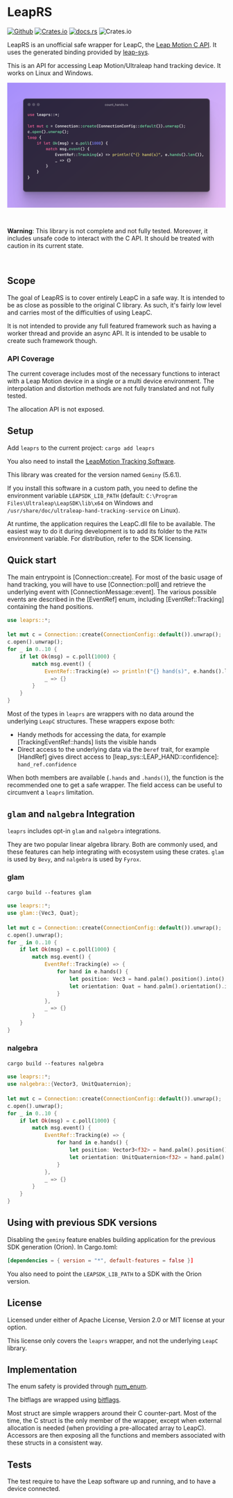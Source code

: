 # LeapRS

[![Github](https://img.shields.io/badge/github-plule%2Fleaprs-8da0cb?style=flat-square)](https://github.com/plule/leaprs)
[![Crates.io](https://img.shields.io/crates/v/leaprs?style=flat-square)](https://crates.io/crates/leaprs)
[![docs.rs](https://img.shields.io/docsrs/leaprs?style=flat-square)](https://docs.rs/leaprs)
![Crates.io](https://img.shields.io/crates/l/leaprs?style=flat-square)

LeapRS is an unofficial safe wrapper for LeapC, the [Leap Motion C
API](https://docs.ultraleap.com/tracking-api/). It uses the generated binding
provided by [leap-sys](https://crates.io/crates/leap-sys).

This is an API for accessing Leap Motion/Ultraleap hand tracking device. It
works on Linux and Windows.

![leaprs](images/leaprs.png)

<div class="example-wrap" style="display:inline-block"><pre class="compile_fail" style="white-space:normal;font:inherit;">

**Warning**: This library is not complete and not fully tested. Moreover, it includes unsafe
code to interact with the C API. It should be treated with caution in its
current state.

</pre></div>

## Scope

The goal of LeapRS is to cover entirely LeapC in a safe way. It is intended to
be as close as possible to the original C library. As such, it's fairly low
level and carries most of the difficulties of using LeapC.

It is not intended to provide any full featured framework such as having a
worker thread and provide an async API. It is intended to be usable to create
such framework though.

### API Coverage

The current coverage includes most of the necessary functions to interact with a
Leap Motion device in a single or a multi device environment. The interpolation
and distortion methods are not fully translated and not fully tested.

The allocation API is not exposed.

## Setup

Add `leaprs` to the current project: `cargo add leaprs`

You also need to install the [LeapMotion Tracking
Software](https://developer.leapmotion.com/tracking-software-download).

This library was created for the version named `Geminy` (5.6.1).

If you install this software in a custom path, you need to define the
environment variable `LEAPSDK_LIB_PATH` (default: `C:\Program
Files\Ultraleap\LeapSDK\lib\x64` on Windows and
`/usr/share/doc/ultraleap-hand-tracking-service` on Linux).

At runtime, the application requires the LeapC.dll file to be available. The
easiest way to do it during development is to add its folder to the `PATH`
environment variable. For distribution, refer to the SDK licensing.

## Quick start

The main entrypoint is [Connection::create]. For most of the basic usage of hand
tracking, you will have to use [Connection::poll] and retrieve the underlying
event with [ConnectionMessage::event]. The various possible events are described
in the [EventRef] enum, including [EventRef::Tracking] containing the hand positions.

```rust
use leaprs::*;

let mut c = Connection::create(ConnectionConfig::default()).unwrap();
c.open().unwrap();
for _ in 0..10 {
    if let Ok(msg) = c.poll(1000) {
        match msg.event() {
            EventRef::Tracking(e) => println!("{} hand(s)", e.hands().len()),
            _ => {}   
        }
    }
}
```

Most of the types in `leaprs` are wrappers with no data around the underlying `LeapC`
structures. These wrappers expose both:

- Handy methods for accessing the data, for example [TrackingEventRef::hands] lists
  the visible hands
- Direct access to the underlying data via the `Deref` trait, for example [HandRef]
  gives direct access to [leap_sys::LEAP_HAND::confidence]: `hand_ref.confidence`

When both members are available (`.hands` and `.hands()`), the function is the
recommended one to get a safe wrapper. The field access can be useful to
circumvent a `leaprs` limitation.

## `glam` and `nalgebra` Integration

`leaprs` includes opt-in `glam` and `nalgebra` integrations.

They are two popular linear algebra library. Both are commonly used, and these features can help integrating with ecosystem using these crates.
`glam` is used by `Bevy`, and `nalgebra` is used by `Fyrox`.

### glam

`cargo build --features glam`

```rust
use leaprs::*;
use glam::{Vec3, Quat};

let mut c = Connection::create(ConnectionConfig::default()).unwrap();
c.open().unwrap();
for _ in 0..10 {
    if let Ok(msg) = c.poll(1000) {
        match msg.event() {
            EventRef::Tracking(e) => {
                for hand in e.hands() {
                    let position: Vec3 = hand.palm().position().into();
                    let orientation: Quat = hand.palm().orientation().into();
                }
            },
            _ => {}
        }
    }
}
```

### nalgebra

`cargo build --features nalgebra`

```rust
use leaprs::*;
use nalgebra::{Vector3, UnitQuaternion};

let mut c = Connection::create(ConnectionConfig::default()).unwrap();
c.open().unwrap();
for _ in 0..10 {
    if let Ok(msg) = c.poll(1000) {
        match msg.event() {
            EventRef::Tracking(e) => {
                for hand in e.hands() {
                    let position: Vector3<f32> = hand.palm().position().into();
                    let orientation: UnitQuaternion<f32> = hand.palm().orientation().into();
                }
            },
            _ => {}
        }
    }
}
```

## Using with previous SDK versions

Disabling the `geminy` feature enables building application for the previous SDK
generation (Orion). In Cargo.toml:

```toml
[dependencies = { version = "*", default-features = false }]
```

You also need to point the `LEAPSDK_LIB_PATH` to a SDK with the Orion version.

## License

Licensed under either of Apache License, Version 2.0 or MIT license at your option.

This license only covers the `leaprs` wrapper, and not the underlying `LeapC` library.

## Implementation

The enum safety is provided through [num_enum](https://docs.rs/num_enum/latest/num_enum/).

The bitflags are wrapped using [bitflags](https://docs.rs/bitflags/latest/bitflags/).

Most struct are simple wrappers around their C counter-part. Most of the time,
the C struct is the only member of the wrapper, except when external allocation
is needed (when providing a pre-allocated array to LeapC). Accessors are then
exposing all the functions and members associated with these structs in a
consistent way.

## Tests

The test require to have the Leap software up and running, and to have a device
connected.
